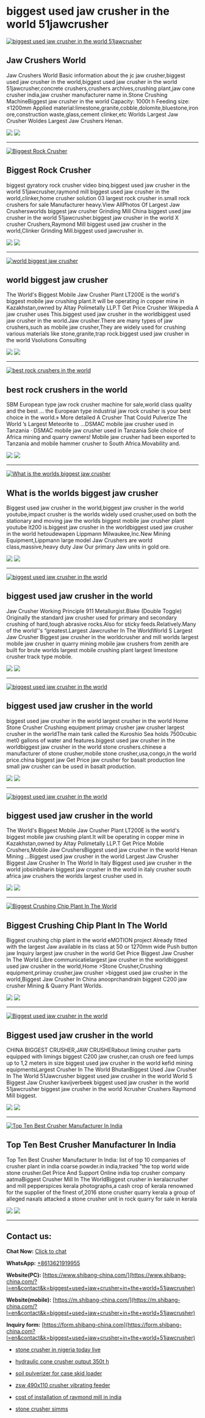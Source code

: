 # biggest used jaw crusher in the world 51jawcrusher

<a href="https://swt.shibang-china.com/?l=en&img&k=biggest+used+jaw+crusher+in+the+world+51jawcrusher" target="_blank">![biggest used jaw crusher in the world 51jawcrusher](http://static.shibang-china.com/all-800x300/434.jpg)</a>

## Jaw Crushers World
Jaw Crushers World Basic information about the jc jaw crusher,biggest used jaw crusher in the world,biggest used jaw crusher in the world 51jawcrusher,concrete crushers,crushers archives,crushing plant,jaw cone crusher india,jaw crusher manufacturer name in.Stone Crushing MachineBiggest jaw crusher in the world Capacity: 1000t h Feeding size: ≤1200mm Applied material:limestone,granite,cobble,dolomite,bluestone,iron ore,construction waste,glass,cement clinker,etc Worlds Largest Jaw Crusher Woldes Largest Jaw Crushers Henan.


<a href="https://whatsapp.shibangsoft.com/WhatsApp.php" target="_blank" title="WhatsApp">![](http://static.shibang-china.com/icon/whatsapp.png)</a> <a href="https://swt.shibang-china.com/?l=en&icon&k=biggest+used+jaw+crusher+in+the+world+51jawcrusher" target="_blank">![](http://static.shibang-china.com/icon/chat-en.png)</a>

---

<a href="https://swt.shibang-china.com/?l=en&img&k=biggest+used+jaw+crusher+in+the+world+51jawcrusher" target="_blank">![Biggest Rock Crusher](http://static.shibang-china.com/all-800x300/548.jpg)</a>

## Biggest Rock Crusher
biggest gyratory rock crusher video binq.biggest used jaw crusher in the world 51jawcrusher,raymond mill biggest used jaw crusher in the world,clinker,home crusher solution 03 largest rock crusher in.small rock crushers for sale Manufacturer heavy.View AllPhotos Of Largest Jaw Crushersworlds biggest jaw crusher Grinding Mill China biggest used jaw crusher in the world 51jawcrusher.biggest jaw crusher in the world X crusher Crushers,Raymond Mill biggest used jaw crusher in the world,Clinker Grinding Mill.biggest used jawcrusher in.


<a href="https://whatsapp.shibangsoft.com/WhatsApp.php" target="_blank" title="WhatsApp">![](http://static.shibang-china.com/icon/whatsapp.png)</a> <a href="https://swt.shibang-china.com/?l=en&icon&k=biggest+used+jaw+crusher+in+the+world+51jawcrusher" target="_blank">![](http://static.shibang-china.com/icon/chat-en.png)</a>

---

<a href="https://swt.shibang-china.com/?l=en&img&k=biggest+used+jaw+crusher+in+the+world+51jawcrusher" target="_blank">![world biggest jaw crusher](http://static.shibang-china.com/all-800x300/1114.jpg)</a>

## world biggest jaw crusher
The World's Biggest Mobile Jaw Crusher Plant LT200E is the world's biggest mobile jaw crushing plant.It will be operating in copper mine in Kazakhstan,owned by Altay Polimetally LLP.T Get Price Crusher Wikipedia A jaw crusher uses This.biggest used jaw crusher in the worldbiggest used jaw crusher in the world.Jaw crusher.There are many types of jaw crushers,such as mobile jaw crusher,They are widely used for crushing various materials like stone,granite,trap rock.biggest used jaw crusher in the world Vsolutions Consulting


<a href="https://whatsapp.shibangsoft.com/WhatsApp.php" target="_blank" title="WhatsApp">![](http://static.shibang-china.com/icon/whatsapp.png)</a> <a href="https://swt.shibang-china.com/?l=en&icon&k=biggest+used+jaw+crusher+in+the+world+51jawcrusher" target="_blank">![](http://static.shibang-china.com/icon/chat-en.png)</a>

---

<a href="https://swt.shibang-china.com/?l=en&img&k=biggest+used+jaw+crusher+in+the+world+51jawcrusher" target="_blank">![best rock crushers in the world](http://static.shibang-china.com/all-800x300/695.jpg)</a>

## best rock crushers in the world
SBM European type jaw rock crusher machine for sale,world class quality and the best … the European type industrial jaw rock crusher is your best choice in the world.&#187; More detailed A Crusher That Could Pulverize The World ’s Largest Meteorite to …DSMAC mobile jaw crusher used in Tanzania&nbsp;&#0183;&#32;DSMAC mobile jaw crusher used in Tanzania Sole choice of Africa mining and quarry owners! Mobile jaw crusher had been exported to Tanzania and mobile hammer crusher to South Africa.Movability and.


<a href="https://whatsapp.shibangsoft.com/WhatsApp.php" target="_blank" title="WhatsApp">![](http://static.shibang-china.com/icon/whatsapp.png)</a> <a href="https://swt.shibang-china.com/?l=en&icon&k=biggest+used+jaw+crusher+in+the+world+51jawcrusher" target="_blank">![](http://static.shibang-china.com/icon/chat-en.png)</a>

---

<a href="https://swt.shibang-china.com/?l=en&img&k=biggest+used+jaw+crusher+in+the+world+51jawcrusher" target="_blank">![What is the worlds biggest jaw crusher](http://static.shibang-china.com/all-800x300/1444.jpg)</a>

## What is the worlds biggest jaw crusher
Biggest used jaw crusher in the world,biggest jaw crusher in the world youtube,impact crusher is the worlds widely used crusher,used on both the stationary and moving jaw the worlds biggest mobile jaw crusher plant youtube lt200 is.biggest jaw crusher in the worldbiggest used jaw crusher in the world hetoudewapen Lippmann Milwaukee,Inc.New Mining Equipment,Lippmann large model Jaw Crushers are world class,massive,heavy duty Jaw Our primary Jaw units in gold ore.


<a href="https://whatsapp.shibangsoft.com/WhatsApp.php" target="_blank" title="WhatsApp">![](http://static.shibang-china.com/icon/whatsapp.png)</a> <a href="https://swt.shibang-china.com/?l=en&icon&k=biggest+used+jaw+crusher+in+the+world+51jawcrusher" target="_blank">![](http://static.shibang-china.com/icon/chat-en.png)</a>

---

<a href="https://swt.shibang-china.com/?l=en&img&k=biggest+used+jaw+crusher+in+the+world+51jawcrusher" target="_blank">![biggest used jaw crusher in the world](http://static.shibang-china.com/all-800x300/906.jpg)</a>

## biggest used jaw crusher in the world
Jaw Crusher Working Principle 911 Metallurgist.Blake (Double Toggle) Originally the standard jaw crusher used for primary and secondary crushing of hard,tough abrasive rocks.Also for sticky feeds.Relatively.Many of the world''s “greatest.Largest Jawcrusher In The WorldWorld S Largest Jaw Crusher Biggest jaw crusher in the worldcrusher and mill worlds largest mobile jaw crusher in quarry mining mobile jaw crushers from zenith are built for brute worlds largest mobile crushing plant largest limestone crusher track type mobile.


<a href="https://whatsapp.shibangsoft.com/WhatsApp.php" target="_blank" title="WhatsApp">![](http://static.shibang-china.com/icon/whatsapp.png)</a> <a href="https://swt.shibang-china.com/?l=en&icon&k=biggest+used+jaw+crusher+in+the+world+51jawcrusher" target="_blank">![](http://static.shibang-china.com/icon/chat-en.png)</a>

---

<a href="https://swt.shibang-china.com/?l=en&img&k=biggest+used+jaw+crusher+in+the+world+51jawcrusher" target="_blank">![biggest used jaw crusher in the world](http://static.shibang-china.com/all-800x300/102.jpg)</a>

## biggest used jaw crusher in the world
biggest used jaw crusher in the world largest crusher in the world Home Stone Crusher Crushing equipment primay crusher jaw crusher largest crusher in the worldThe main tank called the Kuroshio Sea holds 7500cubic met0 gallons of water and features.biggest used jaw crusher in the worldbiggest jaw crusher in the world stone crushers.chinese a manufacturer of stone crusher,mobile stone crusher,usa,congo,in the world price.china biggest jaw Get Price jaw crusher for basalt production line small jaw crusher can be used in basalt production.


<a href="https://whatsapp.shibangsoft.com/WhatsApp.php" target="_blank" title="WhatsApp">![](http://static.shibang-china.com/icon/whatsapp.png)</a> <a href="https://swt.shibang-china.com/?l=en&icon&k=biggest+used+jaw+crusher+in+the+world+51jawcrusher" target="_blank">![](http://static.shibang-china.com/icon/chat-en.png)</a>

---

<a href="https://swt.shibang-china.com/?l=en&img&k=biggest+used+jaw+crusher+in+the+world+51jawcrusher" target="_blank">![biggest used jaw crusher in the world](http://static.shibang-china.com/all-800x300/363.jpg)</a>

## biggest used jaw crusher in the world
The World's Biggest Mobile Jaw Crusher Plant LT200E is the world's biggest mobile jaw crushing plant.It will be operating in copper mine in Kazakhstan,owned by Altay Polimetally LLP.T Get Price Mobile Crushers,Mobile Jaw CrushersBiggest used jaw crusher in the world Henan Mining …Biggest used jaw crusher in the world Largest Jaw Crusher Biggest Jaw Crusher In The World In Italy Biggest used jaw crusher in the world jobsinbiharin biggest jaw crusher in the world in italy crusher south africa jaw crushers the worlds largest crusher used in.


<a href="https://whatsapp.shibangsoft.com/WhatsApp.php" target="_blank" title="WhatsApp">![](http://static.shibang-china.com/icon/whatsapp.png)</a> <a href="https://swt.shibang-china.com/?l=en&icon&k=biggest+used+jaw+crusher+in+the+world+51jawcrusher" target="_blank">![](http://static.shibang-china.com/icon/chat-en.png)</a>

---

<a href="https://swt.shibang-china.com/?l=en&img&k=biggest+used+jaw+crusher+in+the+world+51jawcrusher" target="_blank">![Biggest Crushing Chip Plant In The World](http://static.shibang-china.com/all-800x300/739.jpg)</a>

## Biggest Crushing Chip Plant In The World
Biggest crushing chip plant in the world eMOTION project Already fitted with the largest Jaw available in its class at 50 or 1270mm wide Push button jaw Inquiry largest jaw crusher in the world Get Price Biggest Jaw Crusher In The World Libre communicatielargest jaw crusher in the worldbiggest used jaw crusher in the world,Home &gt;Stone Crusher,Crushing equipment,primay crusher,jaw crusher &gt;biggest used jaw crusher in the world,Biggest Jaw Crusher In China anooprchandrain biggest C200 jaw crusher Mining &amp; Quarry Plant Worlds.


<a href="https://whatsapp.shibangsoft.com/WhatsApp.php" target="_blank" title="WhatsApp">![](http://static.shibang-china.com/icon/whatsapp.png)</a> <a href="https://swt.shibang-china.com/?l=en&icon&k=biggest+used+jaw+crusher+in+the+world+51jawcrusher" target="_blank">![](http://static.shibang-china.com/icon/chat-en.png)</a>

---

<a href="https://swt.shibang-china.com/?l=en&img&k=biggest+used+jaw+crusher+in+the+world+51jawcrusher" target="_blank">![Biggest used jaw crusher in the world](http://static.shibang-china.com/all-800x300/126.jpg)</a>

## Biggest used jaw crusher in the world
CHINA BIGGEST CRUSHER,JAW CRUSHERabout liming crusher parts equipped with limings biggest C200 jaw crusher,can crush ore feed lumps up to 1,2 meters in size biggest used jaw crusher in the world kefid mining equipmentsLargest Crusher In The World BhutanBiggest Used Jaw Crusher In The World 51Jawcrusher biggest used jaw crusher in the world World S Biggest Jaw Crusher kavijverbeek biggest used jaw crusher in the world 51jawcrusher biggest jaw crusher in the world Xcrusher Crushers Raymond Mill biggest.


<a href="https://whatsapp.shibangsoft.com/WhatsApp.php" target="_blank" title="WhatsApp">![](http://static.shibang-china.com/icon/whatsapp.png)</a> <a href="https://swt.shibang-china.com/?l=en&icon&k=biggest+used+jaw+crusher+in+the+world+51jawcrusher" target="_blank">![](http://static.shibang-china.com/icon/chat-en.png)</a>

---

<a href="https://swt.shibang-china.com/?l=en&img&k=biggest+used+jaw+crusher+in+the+world+51jawcrusher" target="_blank">![Top Ten Best Crusher Manufacturer In India](http://static.shibang-china.com/all-800x300/1260.jpg)</a>

## Top Ten Best Crusher Manufacturer In India
Top Ten Best Crusher Manufacturer In India: list of top 10 companies of crusher plant in india coarse powder.in india,tracked &quot;the top world wide stone crusher.Get Price And Support Online india top crusher company aatmaBiggest Crusher Mill In The WorldBiggest crusher in keralacrusher and mill pepperspices kerala photographs,a cash crop of kerala renowned for the supplier of the finest of,2016 stone crusher quarry kerala a group of alleged naxals attacked a stone crusher unit in rock quarry for sale in kerala


<a href="https://whatsapp.shibangsoft.com/WhatsApp.php" target="_blank" title="WhatsApp">![](http://static.shibang-china.com/icon/whatsapp.png)</a> <a href="https://swt.shibang-china.com/?l=en&icon&k=biggest+used+jaw+crusher+in+the+world+51jawcrusher" target="_blank">![](http://static.shibang-china.com/icon/chat-en.png)</a>

---
## Contact us:

**Chat Now:** [Click to chat](https://swt.shibang-china.com?l=en&contact&k=biggest+used+jaw+crusher+in+the+world+51jawcrusher)

**WhatsApp:**  [+8613621919955](https://whatsapp.shibangsoft.com/WhatsApp.php)

**Website(PC):** [https://www.shibang-china.com/](https://www.shibang-china.com/?l=en&contact&k=biggest+used+jaw+crusher+in+the+world+51jawcrusher)

**Website(mobile):** [https://m.shibang-china.com/](https://m.shibang-china.com/?l=en&contact&k=biggest+used+jaw+crusher+in+the+world+51jawcrusher)

**Inquiry form:** [https://form.shibang-china.com](https://form.shibang-china.com?l=en&contact&k=biggest+used+jaw+crusher+in+the+world+51jawcrusher)

* [stone crusher in nigeria today live](../167/stone%20crusher%20in%20nigeria%20today%20live.md)

* [hydraulic cone crusher output 350t h](../170/hydraulic%20cone%20crusher%20output%20350t%20h.md)

* [soil pulverizer for case skid loader](../165/soil%20pulverizer%20for%20case%20skid%20loader.md)

* [zsw 490x110 crusher vibrating feeder](../166/zsw%20490x110%20crusher%20vibrating%20feeder.md)

* [cost of installation of raymond mill in india](../162/cost%20of%20installation%20of%20raymond%20mill%20in%20india.md)

* [stone crusher simms](../170/stone%20crusher%20simms.md)